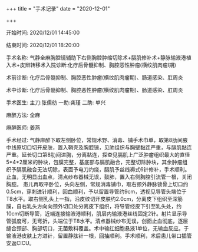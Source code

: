 +++
title = "手术记录"
date = "2020-12-01"

+++

开始时间: 2020/12/01 14:45:00

结束时间: 2020/12/01 18:20:00

手术名称: 气静全麻胸腔镜辅助下右侧胸腔肿缩切除术+膈肌修补术+静脉输液港植入术+皮辩转移术入院诊断:化疗后骨髓抑制、胸腔恶性肿瘤(横纹肌肉瘤I期)

术前诊断: 化疗后骨髓抑制、胸腔恶性肿瘤(横纹肌肉瘤期)、肠道感染、肛周炎

术中诊断: 化疗后骨髓抑制、胸腔恶性肿瘤(横纹肌肉瘤期)、肠道感染、肛周炎

手术医生: 主刀:张儒舫  一助:龚瑾 二助: 单兴

麻醉方法: 全麻

麻醉医师: 姜燕

手术经过: 
气静麻醉下取左侧卧位，常规术野、消毒、铺手术巾单，取第8肋间腋中线原切口切开皮肤，置入鞘壳及胸腔镜，见肺组织与胸壁黏连严重，与膈肌黏连严重。延长切口第8肋间进胸，分离黏连，探查见膈肌上广泛肿瘤组织最大的直径5\*4\*2厘米的肿块，包膜完整，基底部与膈肌融合，完整切除肿块，其余肿瘤组织予膈肌融合无法切除，表面予电刀灼烧，膈肌予丝线褥式6针修补，手术顺利。止血，无明显出血点，清点纱布器械无误，鼓肺，置入右侧胸腔引流管一根，关闭胸腔。
患儿再取平卧位，头向左侧，常规消毒铺巾，取右颈外静脉锁骨上切口约0.5cm，穿刺进针顺利，回血顺利，予以留置导管约9cm，透视见导管头端位于T8水平。取右侧乳头上一指，沿皮纹切开皮肤约2.0cm，分离皮下组织至深筋膜，自右乳头方向向颈外切口处分离皮下组织，将导管经皮下引至乳头处，约10cm切断导管，近端连接输液港顺利，肌层内输液港丝线固定2针。射片显示导管弧度可，无弯折，头端位于T8水平。清点器械纱布无误，创面止血彻底，逐层缝合颈部、胸部切口，无菌敷料覆盖。术中输红细胞悬液1单位，无输血反应。于输液港皮肤上方进针，留置静肽针一根，回抽顺利。手术顺利，术后患儿带口插管安返CICU。 